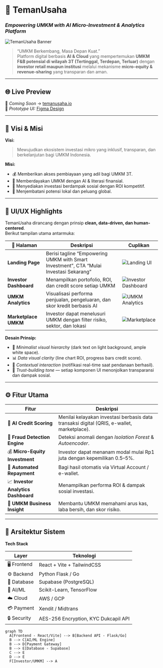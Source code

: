 # 💼 TemanUsaha  
### *Empowering UMKM with AI Micro-Investment & Analytics Platform*  

![TemanUsaha Banner](https://github.com/your-org/temanusaha/assets/banner-temanusaha.png)

> “UMKM Berkembang, Masa Depan Kuat.”  
> Platform digital berbasis **AI & Cloud** yang mempertemukan **UMKM F&B potensial di wilayah 3T (Tertinggal, Terdepan, Terluar)** dengan **investor retail maupun institusi** melalui mekanisme **micro-equity & revenue-sharing** yang transparan dan aman.

---

## 🌐 Live Preview
🚀 *Coming Soon* → [temanusaha.io](https://temanusaha.io)  
📱 *Prototype UI:* [Figma Design](https://www.figma.com/file/example/TemanUsaha-Prototype)

---

## 🎯 Visi & Misi

**Visi:**  
> Mewujudkan ekosistem investasi mikro yang inklusif, transparan, dan berkelanjutan bagi UMKM Indonesia.

**Misi:**
- 💰 Memberikan akses pembiayaan yang adil bagi UMKM 3T.  
- 🧠 Memberdayakan UMKM dengan AI & literasi finansial.  
- 🌱 Menyediakan investasi berdampak sosial dengan ROI kompetitif.  
- 🤝 Menjembatani potensi lokal dan peluang global.

---

## 🧩 UI/UX Highlights

TemanUsaha dirancang dengan prinsip **clean, data-driven, dan human-centered**.  
Berikut tampilan utama antarmuka:

| 💼 Halaman | Deskripsi | Cuplikan |
|-------------|------------|-----------|
| **Landing Page** | Berisi tagline “Empowering UMKM with Smart Investment”, CTA “Mulai Investasi Sekarang” | ![Landing UI](https://github.com/your-org/temanusaha/assets/ui-landing.png) |
| **Investor Dashboard** | Menampilkan portofolio, ROI, dan credit score setiap UMKM | ![Investor Dashboard](https://github.com/your-org/temanusaha/assets/ui-dashboard.png) |
| **UMKM Analytics** | Visualisasi performa penjualan, pengeluaran, dan skor kredit berbasis AI | ![UMKM Analytics](https://github.com/your-org/temanusaha/assets/ui-umkm.png) |
| **Marketplace UMKM** | Investor dapat menelusuri UMKM dengan filter risiko, sektor, dan lokasi | ![Marketplace](https://github.com/your-org/temanusaha/assets/ui-marketplace.png) |

**Desain Prinsip:**
- 🎨 *Minimalist visual hierarchy* (dark text on light background, ample white space).  
- 📊 *Data visual clarity* (line chart ROI, progress bars credit score).  
- 🔔 *Contextual interaction* (notifikasi real-time saat pendanaan berhasil).  
- 💬 *Trust-building tone* — setiap komponen UI menonjolkan transparansi dan dampak sosial.

---

## ⚙️ Fitur Utama

| Fitur | Deskripsi |
|-------|------------|
| 🤖 **AI Credit Scoring** | Menilai kelayakan investasi berbasis data transaksi digital (QRIS, e-wallet, marketplace). |
| 🧠 **Fraud Detection Engine** | Deteksi anomali dengan *Isolation Forest* & *Autoencoder*. |
| 💰 **Micro-Equity Investment** | Investor dapat menanam modal mulai Rp1 juta dengan kepemilikan 0.5–5%. |
| 🔄 **Automated Repayment** | Bagi hasil otomatis via Virtual Account / e-wallet. |
| 📈 **Investor Analytics Dashboard** | Menampilkan performa ROI & dampak sosial investasi. |
| 🧾 **UMKM Business Insight** | Membantu UMKM memahami arus kas, laba bersih, dan skor risiko. |

---

## 🧠 Arsitektur Sistem

**Tech Stack**

| Layer | Teknologi |
|-------|------------|
| 🖥️ Frontend | React + Vite + TailwindCSS |
| ⚙️ Backend | Python Flask / Go |
| 🧩 Database | Supabase (PostgreSQL) |
| 🧮 AI/ML | Scikit-Learn, TensorFlow |
| ☁️ Cloud | AWS / GCP |
| 💳 Payment | Xendit / Midtrans |
| 🔒 Security | AES-256 Encryption, KYC Dukcapil API |

```mermaid
graph TD
  A[Frontend - React/Vite] --> B[Backend API - Flask/Go]
  B --> C[AI/ML Engine]
  B --> D[Payment Gateway]
  B --> E[Database - Supabase]
  C --> E
  D --> E
  F[Investor/UMKM] --> A
